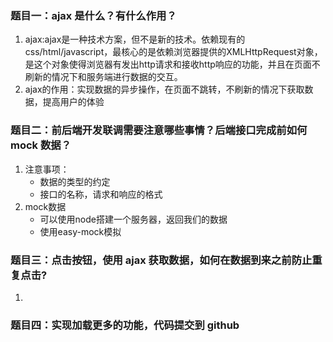 ### 题目一：ajax 是什么？有什么作用？
1. ajax:ajax是一种技术方案，但不是新的技术。依赖现有的css/html/javascript，最核心的是依赖浏览器提供的XMLHttpRequest对象，是这个对象使得浏览器有发出http请求和接收http响应的功能，并且在页面不刷新的情况下和服务端进行数据的交互。
2. ajax的作用：实现数据的异步操作，在页面不跳转，不刷新的情况下获取数据，提高用户的体验

### 题目二：前后端开发联调需要注意哪些事情？后端接口完成前如何 mock 数据？
1. 注意事项：
    - 数据的类型的约定
    - 接口的名称，请求和响应的格式
2. mock数据
    - 可以使用node搭建一个服务器，返回我们的数据
    - 使用easy-mock模拟

### 题目三：点击按钮，使用 ajax 获取数据，如何在数据到来之前防止重复点击?
1. 

### 题目四：实现加载更多的功能，代码提交到 github  



